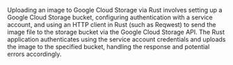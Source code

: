Uploading an image to Google Cloud Storage via Rust involves setting up a Google Cloud Storage bucket, configuring authentication with a service account, and using an HTTP client in Rust (such as Reqwest) to send the image file to the storage bucket via the Google Cloud Storage API. The Rust application authenticates using the service account credentials and uploads the image to the specified bucket, handling the response and potential errors accordingly.
